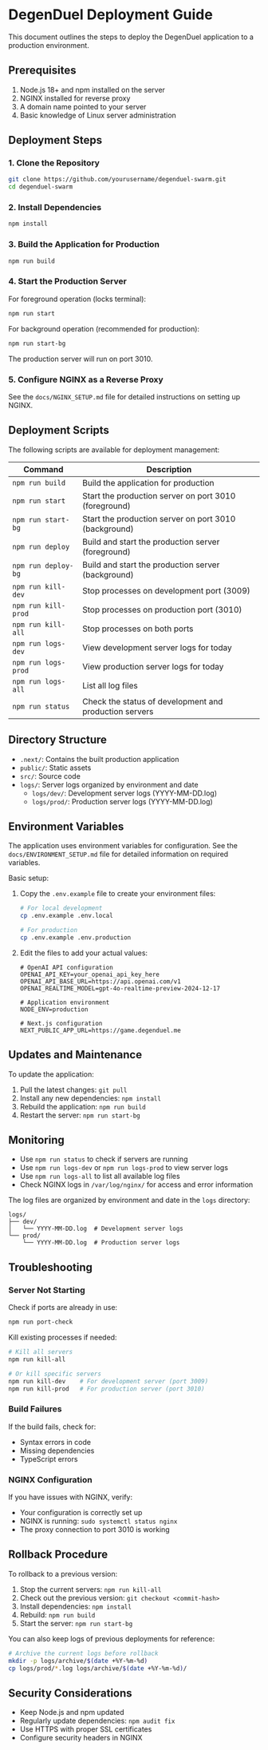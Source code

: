 # DegenDuel Deployment Guide

This document outlines the steps to deploy the DegenDuel application to a production environment.

## Prerequisites

1. Node.js 18+ and npm installed on the server
2. NGINX installed for reverse proxy
3. A domain name pointed to your server
4. Basic knowledge of Linux server administration

## Deployment Steps

### 1. Clone the Repository

```bash
git clone https://github.com/yourusername/degenduel-swarm.git
cd degenduel-swarm
```

### 2. Install Dependencies

```bash
npm install
```

### 3. Build the Application for Production

```bash
npm run build
```

### 4. Start the Production Server

For foreground operation (locks terminal):
```bash
npm run start
```

For background operation (recommended for production):
```bash
npm run start-bg
```

The production server will run on port 3010.

### 5. Configure NGINX as a Reverse Proxy

See the `docs/NGINX_SETUP.md` file for detailed instructions on setting up NGINX.

## Deployment Scripts

The following scripts are available for deployment management:

| Command | Description |
|---------|-------------|
| `npm run build` | Build the application for production |
| `npm run start` | Start the production server on port 3010 (foreground) |
| `npm run start-bg` | Start the production server on port 3010 (background) |
| `npm run deploy` | Build and start the production server (foreground) |
| `npm run deploy-bg` | Build and start the production server (background) |
| `npm run kill-dev` | Stop processes on development port (3009) |
| `npm run kill-prod` | Stop processes on production port (3010) |
| `npm run kill-all` | Stop processes on both ports |
| `npm run logs-dev` | View development server logs for today |
| `npm run logs-prod` | View production server logs for today |
| `npm run logs-all` | List all log files |
| `npm run status` | Check the status of development and production servers |

## Directory Structure

- `.next/`: Contains the built production application
- `public/`: Static assets
- `src/`: Source code
- `logs/`: Server logs organized by environment and date
  - `logs/dev/`: Development server logs (YYYY-MM-DD.log)
  - `logs/prod/`: Production server logs (YYYY-MM-DD.log)

## Environment Variables

The application uses environment variables for configuration. See the `docs/ENVIRONMENT_SETUP.md` file for detailed information on required variables.

Basic setup:

1. Copy the `.env.example` file to create your environment files:
   ```bash
   # For local development
   cp .env.example .env.local

   # For production
   cp .env.example .env.production
   ```

2. Edit the files to add your actual values:
   ```
   # OpenAI API configuration
   OPENAI_API_KEY=your_openai_api_key_here
   OPENAI_API_BASE_URL=https://api.openai.com/v1
   OPENAI_REALTIME_MODEL=gpt-4o-realtime-preview-2024-12-17
   
   # Application environment
   NODE_ENV=production
   
   # Next.js configuration
   NEXT_PUBLIC_APP_URL=https://game.degenduel.me
   ```

## Updates and Maintenance

To update the application:

1. Pull the latest changes: `git pull`
2. Install any new dependencies: `npm install`
3. Rebuild the application: `npm run build`
4. Restart the server: `npm run start-bg`

## Monitoring

- Use `npm run status` to check if servers are running
- Use `npm run logs-dev` or `npm run logs-prod` to view server logs
- Use `npm run logs-all` to list all available log files
- Check NGINX logs in `/var/log/nginx/` for access and error information

The log files are organized by environment and date in the `logs` directory:
```
logs/
├── dev/
│   └── YYYY-MM-DD.log  # Development server logs
└── prod/
    └── YYYY-MM-DD.log  # Production server logs
```

## Troubleshooting

### Server Not Starting

Check if ports are already in use:
```bash
npm run port-check
```

Kill existing processes if needed:
```bash
# Kill all servers
npm run kill-all

# Or kill specific servers
npm run kill-dev    # For development server (port 3009)
npm run kill-prod   # For production server (port 3010)
```

### Build Failures

If the build fails, check for:
- Syntax errors in code
- Missing dependencies
- TypeScript errors

### NGINX Configuration

If you have issues with NGINX, verify:
- Your configuration is correctly set up
- NGINX is running: `sudo systemctl status nginx`
- The proxy connection to port 3010 is working

## Rollback Procedure

To rollback to a previous version:

1. Stop the current servers: `npm run kill-all`
2. Check out the previous version: `git checkout <commit-hash>`
3. Install dependencies: `npm install`
4. Rebuild: `npm run build`
5. Start the server: `npm run start-bg`

You can also keep logs of previous deployments for reference:

```bash
# Archive the current logs before rollback
mkdir -p logs/archive/$(date +%Y-%m-%d)
cp logs/prod/*.log logs/archive/$(date +%Y-%m-%d)/
```

## Security Considerations

- Keep Node.js and npm updated
- Regularly update dependencies: `npm audit fix`
- Use HTTPS with proper SSL certificates
- Configure security headers in NGINX